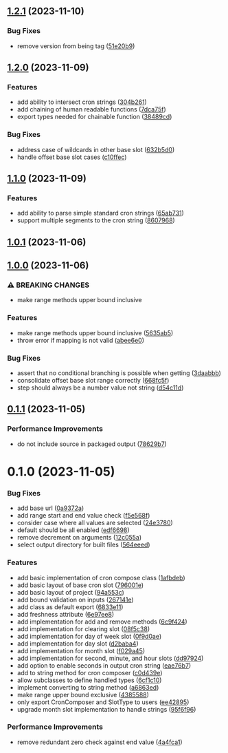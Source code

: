 

## [1.2.1](https://github.com/mahyarmirrashed/cron-compose/compare/1.2.0...1.2.1) (2023-11-10)


### Bug Fixes

* remove version from being tag ([51e20b9](https://github.com/mahyarmirrashed/cron-compose/commit/51e20b9f0f84af803b8fa911bbee4ef7d4b1cd4f))

## [1.2.0](https://github.com/mahyarmirrashed/cron-compose/compare/1.1.0...1.2.0) (2023-11-09)


### Features

* add ability to intersect cron strings ([304b261](https://github.com/mahyarmirrashed/cron-compose/commit/304b261d3ed753e815d31ab772553cc18112ad4c))
* add chaining of human readable functions ([7dca75f](https://github.com/mahyarmirrashed/cron-compose/commit/7dca75fea269887c8c334308fd7b8e64b01895dd))
* export types needed for chainable function ([38489cd](https://github.com/mahyarmirrashed/cron-compose/commit/38489cd90bdaf7bba4991cf22a168add9f8ae514))


### Bug Fixes

* address case of wildcards in other base slot ([632b5d0](https://github.com/mahyarmirrashed/cron-compose/commit/632b5d01bb9eeb1a6cdc9fa6c20dcc623f5c5367))
* handle offset base slot cases ([c10ffec](https://github.com/mahyarmirrashed/cron-compose/commit/c10ffec64b8a54d131aeab2d6d74a3d76d720026))

## [1.1.0](https://github.com/mahyarmirrashed/cron-compose/compare/1.0.1...1.1.0) (2023-11-09)


### Features

* add ability to parse simple standard cron strings ([65ab731](https://github.com/mahyarmirrashed/cron-compose/commit/65ab7312ed7b8cf322c54345d7a37a567c9e0757))
* support multiple segments to the cron string ([8607968](https://github.com/mahyarmirrashed/cron-compose/commit/8607968e1fd1e8a0963b46ea9e36eda9ccad0e74))

## [1.0.1](https://github.com/mahyarmirrashed/cron-compose/compare/1.0.0...1.0.1) (2023-11-06)

## [1.0.0](https://github.com/mahyarmirrashed/cron-compose/compare/0.1.1...1.0.0) (2023-11-06)


### ⚠ BREAKING CHANGES

* make range methods upper bound inclusive

### Features

* make range methods upper bound inclusive ([5635ab5](https://github.com/mahyarmirrashed/cron-compose/commit/5635ab51638f1f45911adb5d92b56e2af6224a34))
* throw error if mapping is not valid ([abee6e0](https://github.com/mahyarmirrashed/cron-compose/commit/abee6e0b78be53f5fc946aa4a8d55d5d25945880))


### Bug Fixes

* assert that no conditional branching is possible when getting ([3daabbb](https://github.com/mahyarmirrashed/cron-compose/commit/3daabbb26a9cbb653d454586907036e8ed2237aa))
* consolidate offset base slot range correctly ([668fc5f](https://github.com/mahyarmirrashed/cron-compose/commit/668fc5febd4ffc4f58605e973ee797755a969e75))
* step should always be a number value not string ([d54c11d](https://github.com/mahyarmirrashed/cron-compose/commit/d54c11db331d4df86ffce2532e51360046f3741a))

## [0.1.1](https://github.com/mahyarmirrashed/cron-compose/compare/0.1.0...0.1.1) (2023-11-05)


### Performance Improvements

* do not include source in packaged output ([78629b7](https://github.com/mahyarmirrashed/cron-compose/commit/78629b76f88dc316de1082d03d092164601bd1a6))

# 0.1.0 (2023-11-05)


### Bug Fixes

* add base url ([0a9372a](https://github.com/mahyarmirrashed/cron-compose/commit/0a9372a324ded427f4c777d973c214adfcb25a29))
* add range start and end value check ([f5e568f](https://github.com/mahyarmirrashed/cron-compose/commit/f5e568fcc388b15f13955d22b4646cbc53a4e7ce))
* consider case where all values are selected ([24e3780](https://github.com/mahyarmirrashed/cron-compose/commit/24e3780c193737c10442fb2dd70ba4824c434f8b))
* default should be all enabled ([edf6698](https://github.com/mahyarmirrashed/cron-compose/commit/edf66981b4d37e1fdbafb0cf6c2dfe64147015f0))
* remove decrement on arguments ([12c055a](https://github.com/mahyarmirrashed/cron-compose/commit/12c055ab0aa082f129d4aeb30f8b87a0ea397b0b))
* select output directory for built files ([564eeed](https://github.com/mahyarmirrashed/cron-compose/commit/564eeed9cabdaa217cf0b4408c22712a18cb0ef0))


### Features

* add basic implementation of cron compose class ([1afbdeb](https://github.com/mahyarmirrashed/cron-compose/commit/1afbdeb8df81355dbef62b0154d9d7b5047c1e46))
* add basic layout of base cron slot ([796001e](https://github.com/mahyarmirrashed/cron-compose/commit/796001ed5305c217f0f3f87fb0a8544c03011166))
* add basic layout of project ([94a553c](https://github.com/mahyarmirrashed/cron-compose/commit/94a553cb2309e6f2450e61f7fd5b7f42d76dc32e))
* add bound validation on inputs ([267141e](https://github.com/mahyarmirrashed/cron-compose/commit/267141e1d8b88ce8880d8d3fb9e57b352d480f13))
* add class as default export ([6833e11](https://github.com/mahyarmirrashed/cron-compose/commit/6833e11bd4471966ecf00f463bd8702eba23d129))
* add freshness attribute ([6e97ee8](https://github.com/mahyarmirrashed/cron-compose/commit/6e97ee837251fb7daf47660d57ad1adc881b840e))
* add implementation for add and remove methods ([6c9f424](https://github.com/mahyarmirrashed/cron-compose/commit/6c9f424981db8b13d8a807d5a6c5cb347e6aa524))
* add implementation for clearing slot ([08f5c38](https://github.com/mahyarmirrashed/cron-compose/commit/08f5c38a929241cae3f1bcc95d12c9214573db28))
* add implementation for day of week slot ([0f9d0ae](https://github.com/mahyarmirrashed/cron-compose/commit/0f9d0ae6c2869ac213ba7f06c32bcc31b605606e))
* add implementation for day slot ([d2baba4](https://github.com/mahyarmirrashed/cron-compose/commit/d2baba4254749b7fca0a3bfce676d4653a3b8a09))
* add implementation for month slot ([f029a45](https://github.com/mahyarmirrashed/cron-compose/commit/f029a45a575a289752e903e2c6c8f04c2e706a6b))
* add implementation for second, minute, and hour slots ([dd97924](https://github.com/mahyarmirrashed/cron-compose/commit/dd979246b6da8075854ff0de8d98152c594bd782))
* add option to enable seconds in output cron string ([eae76b7](https://github.com/mahyarmirrashed/cron-compose/commit/eae76b761c76cd5af2ac7717ff1b460a298172ce))
* add to string method for cron composer ([c0d439e](https://github.com/mahyarmirrashed/cron-compose/commit/c0d439eb5d6a22db10327ad003c1355a7681770e))
* allow subclasses to define handled types ([6cf1c10](https://github.com/mahyarmirrashed/cron-compose/commit/6cf1c105402101001e72b9adc50787d86910279d))
* implement converting to string method ([a6863ed](https://github.com/mahyarmirrashed/cron-compose/commit/a6863ed5c39bb8164cabd79fc6e89c74f2503a00))
* make range upper bound exclusive ([4385588](https://github.com/mahyarmirrashed/cron-compose/commit/4385588c2f70d74b4a27ab2ac1fd519c2c81f27b))
* only export CronComposer and SlotType to users ([ee42895](https://github.com/mahyarmirrashed/cron-compose/commit/ee42895e83046aeae806e1cee154a7f89c49eb21))
* upgrade month slot implementation to handle strings ([95f6f96](https://github.com/mahyarmirrashed/cron-compose/commit/95f6f96bcfa9bb6019f240192f195dee0f0fff45))


### Performance Improvements

* remove redundant zero check against end value ([4a4fca1](https://github.com/mahyarmirrashed/cron-compose/commit/4a4fca13c4a734eae972b9cbc11aba12dad5de18))